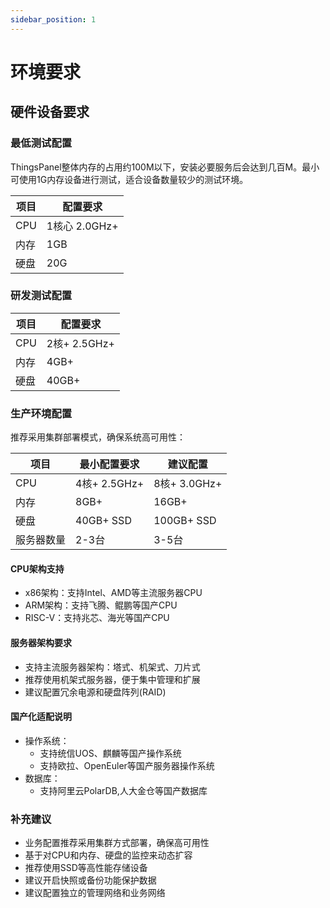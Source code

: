 ```yaml
---
sidebar_position: 1
---
```


# 环境要求

## 硬件设备要求

### 最低测试配置

ThingsPanel整体内存的占用约100M以下，安装必要服务后会达到几百M。最小可使用1G内存设备进行测试，适合设备数量较少的测试环境。

|项目|配置要求|
|--|--|
|CPU|1核心 2.0GHz+|
|内存|1GB|
|硬盘|20G|

### 研发测试配置

|项目|配置要求|
|--|--|
|CPU|2核+ 2.5GHz+|
|内存|4GB+|
|硬盘|40GB+|

### 生产环境配置

推荐采用集群部署模式，确保系统高可用性：

|项目|最小配置要求|建议配置|
|--|--|--|
|CPU|4核+ 2.5GHz+|8核+ 3.0GHz+|
|内存|8GB+|16GB+|
|硬盘|40GB+ SSD|100GB+ SSD|
|服务器数量|2-3台|3-5台|

#### CPU架构支持

- x86架构：支持Intel、AMD等主流服务器CPU
- ARM架构：支持飞腾、鲲鹏等国产CPU
- RISC-V：支持兆芯、海光等国产CPU

#### 服务器架构要求

- 支持主流服务器架构：塔式、机架式、刀片式
- 推荐使用机架式服务器，便于集中管理和扩展
- 建议配置冗余电源和硬盘阵列(RAID)

#### 国产化适配说明

- 操作系统：
  - 支持统信UOS、麒麟等国产操作系统
  - 支持欧拉、OpenEuler等国产服务器操作系统
- 数据库：
  - 支持阿里云PolarDB,人大金仓等国产数据库

### 补充建议

- 业务配置推荐采用集群方式部署，确保高可用性
- 基于对CPU和内存、硬盘的监控来动态扩容
- 推荐使用SSD等高性能存储设备
- 建议开启快照或备份功能保护数据
- 建议配置独立的管理网络和业务网络
